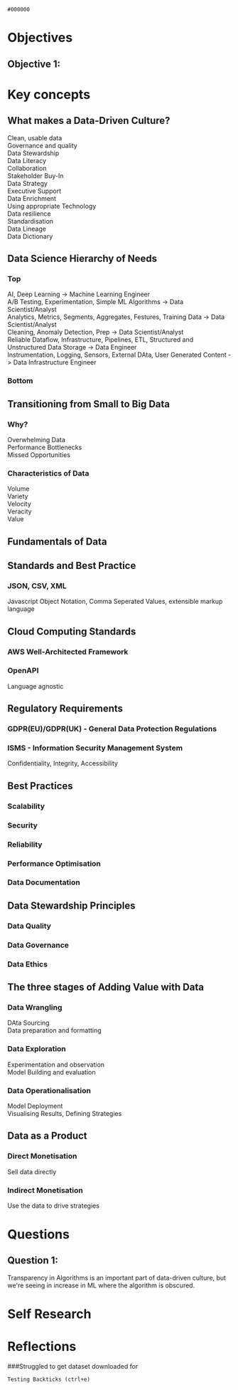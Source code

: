 `#000000`

# Objectives<br/>
## Objective 1:<br/>


# Key concepts<br/>
## What makes a Data-Driven Culture?<br/>
Clean, usable data<br/>
Governance and quality<br/>
Data Stewardship<br/>
Data Literacy<br/>
Collaboration<br/>
Stakeholder Buy-In<br/>
Data Strategy<br/>
Executive Support<br/>
Data Enrichment<br/>
Using appropriate Technology<br/>
Data resilience<br/>
Standardisation<br/>
Data Lineage<br/>
Data Dictionary<br/>

## Data Science Hierarchy of Needs<br/>
### Top<br/>
AI, Deep Learning -> Machine Learning Engineer<br/>
A/B Testing, Experimentation, Simple ML Algorithms -> Data Scientist/Analyst<br/>
Analytics, Metrics, Segments, Aggregates, Festures, Training Data -> Data Scientist/Analyst<br/>
Cleaning, Anomaly Detection, Prep -> Data Scientist/Analyst<br/>
Reliable Dataflow, Infrastructure, Pipelines, ETL, Structured and Unstructured Data Storage -> Data Engineer<br/>
Instrumentation, Logging, Sensors, External DAta, User Generated Content -> Data Infrastructure Engineer
### Bottom

## Transitioning from Small to Big Data<br/>
### Why?
Overwhelming Data<br/>
Performance Bottlenecks<br/>
Missed Opportunities

### Characteristics of Data
Volume<br/> Variety<br/> Velocity<br/> Veracity<br/> Value<br/>

## Fundamentals of Data<br/>

## Standards and Best Practice<br/>
### JSON, CSV, XML
Javascript Object Notation, Comma Seperated Values, extensible markup language<br/>


## Cloud Computing Standards<br/>
### AWS Well-Architected Framework
### OpenAPI
Language agnostic

## Regulatory Requirements
### GDPR(EU)/GDPR(UK) - General Data Protection Regulations
### ISMS - Information Security Management System
Confidentiality, Integrity, Accessibility

## Best Practices
### Scalability
### Security
### Reliability
### Performance Optimisation
### Data Documentation

## Data Stewardship Principles
### Data Quality
### Data Governance
### Data Ethics

## The three stages of Adding Value with Data
### Data Wrangling
DAta Sourcing<br/> Data preparation and formatting
### Data Exploration
Experimentation and observation<br/> Model Building and evaluation
### Data Operationalisation
Model Deployment<br/> Visualising Results, Defining Strategies

## Data as a Product
### Direct Monetisation
Sell data directly
### Indirect Monetisation
Use the data to drive strategies


# Questions<br/>
## Question 1:<br/>
Transparency in Algorithms is an important part of data-driven culture, but we're seeing in increase in ML where the algorithm is obscured.<br/>

# Self Research<br/>


# Reflections<br/>
###Struggled to get dataset downloaded for 

`Testing Backticks (ctrl+e)`
